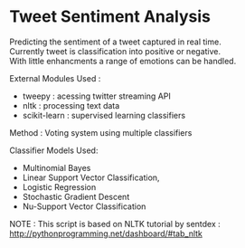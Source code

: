 ﻿# Tweet Sentiment Analysis

Predicting the sentiment of a tweet captured in real time.<br>
Currently tweet is classification into positive or negative.<br>
With little enhancments a range of emotions can be handled. <br>

External Modules Used :
- tweepy       : acessing twitter streaming API
- nltk         : processing text data
- scikit-learn : supervised learning classifiers

Method   : Voting system using multiple classifiers

Classifier Models Used: 
- Multinomial Bayes
- Linear Support Vector Classification, 
- Logistic Regression
- Stochastic Gradient Descent
- Nu-Support Vector Classification

NOTE : This script is based on NLTK tutorial by sentdex : http://pythonprogramming.net/dashboard/#tab_nltk
